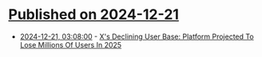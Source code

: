 # [Published on 2024-12-21](index.md)

* [2024-12-21, 03:08:00](https://soylentnews.org/article.pl?sid=24/12/20/1943257&from=rss) - [X's Declining User Base: Platform Projected To Lose Millions Of Users In 2025](https://soylentnews.org/article.pl?sid=24/12/20/1943257&from=rss)
